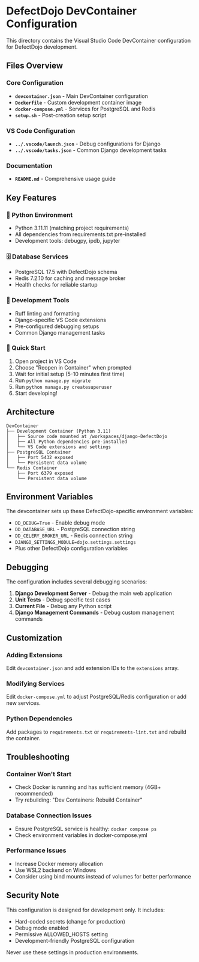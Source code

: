 # DefectDojo DevContainer Configuration

This directory contains the Visual Studio Code DevContainer configuration for DefectDojo development.

## Files Overview

### Core Configuration
- **`devcontainer.json`** - Main DevContainer configuration
- **`Dockerfile`** - Custom development container image
- **`docker-compose.yml`** - Services for PostgreSQL and Redis
- **`setup.sh`** - Post-creation setup script

### VS Code Configuration
- **`../.vscode/launch.json`** - Debug configurations for Django
- **`../.vscode/tasks.json`** - Common Django development tasks

### Documentation
- **`README.md`** - Comprehensive usage guide

## Key Features

### 🐍 Python Environment
- Python 3.11.11 (matching project requirements)
- All dependencies from requirements.txt pre-installed
- Development tools: debugpy, ipdb, jupyter

### 🗄️ Database Services
- PostgreSQL 17.5 with DefectDojo schema
- Redis 7.2.10 for caching and message broker
- Health checks for reliable startup

### 🔧 Development Tools
- Ruff linting and formatting
- Django-specific VS Code extensions
- Pre-configured debugging setups
- Common Django management tasks

### 🚀 Quick Start
1. Open project in VS Code
2. Choose "Reopen in Container" when prompted
3. Wait for initial setup (5-10 minutes first time)
4. Run `python manage.py migrate`
5. Run `python manage.py createsuperuser`
6. Start developing!

## Architecture

```
DevContainer
├── Development Container (Python 3.11)
│   ├── Source code mounted at /workspaces/django-DefectDojo
│   ├── All Python dependencies pre-installed
│   └── VS Code extensions and settings
├── PostgreSQL Container
│   ├── Port 5432 exposed
│   └── Persistent data volume
└── Redis Container
    ├── Port 6379 exposed
    └── Persistent data volume
```

## Environment Variables

The devcontainer sets up these DefectDojo-specific environment variables:

- `DD_DEBUG=True` - Enable debug mode
- `DD_DATABASE_URL` - PostgreSQL connection string
- `DD_CELERY_BROKER_URL` - Redis connection string
- `DJANGO_SETTINGS_MODULE=dojo.settings.settings`
- Plus other DefectDojo configuration variables

## Debugging

The configuration includes several debugging scenarios:

1. **Django Development Server** - Debug the main web application
2. **Unit Tests** - Debug specific test cases
3. **Current File** - Debug any Python script
4. **Django Management Commands** - Debug custom management commands

## Customization

### Adding Extensions
Edit `devcontainer.json` and add extension IDs to the `extensions` array.

### Modifying Services
Edit `docker-compose.yml` to adjust PostgreSQL/Redis configuration or add new services.

### Python Dependencies
Add packages to `requirements.txt` or `requirements-lint.txt` and rebuild the container.

## Troubleshooting

### Container Won't Start
- Check Docker is running and has sufficient memory (4GB+ recommended)
- Try rebuilding: "Dev Containers: Rebuild Container"

### Database Connection Issues
- Ensure PostgreSQL service is healthy: `docker compose ps`
- Check environment variables in docker-compose.yml

### Performance Issues
- Increase Docker memory allocation
- Use WSL2 backend on Windows
- Consider using bind mounts instead of volumes for better performance

## Security Note

This configuration is designed for development only. It includes:
- Hard-coded secrets (change for production)
- Debug mode enabled
- Permissive ALLOWED_HOSTS setting
- Development-friendly PostgreSQL configuration

Never use these settings in production environments.